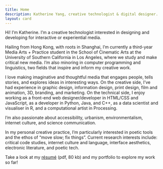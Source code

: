 ```yaml
---
title: Home
description: Katherine Yang, creative technologist & digital designer.
layout: card
---
```


Hi! I’m Katherine. I’m a creative technologist interested in designing and developing for interactive or experiential media.

Hailing from Hong Kong, with roots in Shanghai, I’m currently a third-year Media Arts + Practice student in the School of Cinematic Arts at the University of Southern California in Los Angeles, where we study and make critical new media. I’m also minoring in computer programming and linguistics, two fields that inspire and inform my creative work. 

I love making imaginative and thoughtful media that engages people, tells stories, and explores ideas in interesting ways. On the creative side, I’ve had experience in graphic design, information design, print design, film and animation, <abbr>3D</abbr>, branding, and marketing. On the technical side, I enjoy working as a front-end web designer/developer in <abbr>HTML/CSS</abbr> and JavaScript, as a developer in Python, Java, and <abbr>C++</abbr>, as a data scientist and visualiser in R, and a computational artist in Processing.

I’m also passionate about accessibility, urbanism, environmentalism, internet culture, and science communication.

In my personal creative practice, I’m particularly interested in poetic tools and the ethos of “move slow; fix things”. Current research interests include: critical code studies, internet culture and language, interface aesthetics, electronic literature, and poetic tech.

Take a look at my [résumé](/resume/yang-katherine-resume-202104.pdf) <span class="fileInfo">(pdf, 80 kb)</span> and my portfolio to explore my work so far!